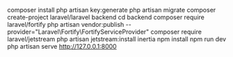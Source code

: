 composer install
php artisan key:generate
php artisan migrate
composer create-project laravel/laravel backend
cd backend
composer require laravel/fortify
php artisan vendor:publish --provider="Laravel\Fortify\FortifyServiceProvider"
composer require laravel/jetstream
php artisan jetstream:install inertia
npm install
npm run dev
php artisan serve
http://127.0.0.1:8000


